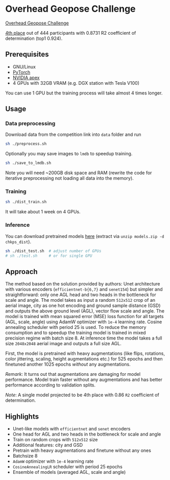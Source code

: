 # Overhead Geopose Challenge

[Overhead Geopose Challenge](https://www.drivendata.org/competitions/78/overhead-geopose-challenge/)

[4th
place](https://www.drivendata.org/competitions/78/overhead-geopose-challenge/leaderboard/)
out of 444 participants with 0.8731 R2 coefficient of determination (top1 0.924).

## Prerequisites

- GNU/Linux
- [PyTorch](https://pytorch.org/)
- [NVIDIA apex](https://github.com/NVIDIA/apex)
- 4 GPUs with 32GB VRAM (e.g. DGX station with Tesla V100)

You can use 1 GPU but the training process will take almost 4 times longer.

## Usage

### Data preprocessing

Download data from the competition link into `data` folder and run

```bash
sh ./preprocess.sh
```

Optionally you may save images to `lmdb` to speedup training.

```bash
sh ./save_to_lmdb.sh
```

Note you will need ~200GB disk space and RAM (rewrite the code for iterative
preprocessing not loading all data into the memory).

### Training

```bash
sh ./dist_train.sh
```

It will take about 1 week on 4 GPUs.

### Inference

You can download pretrained models
[here](https://disk.yandex.com/d/YKBkCPWV1jaYrg) (extract via `unzip models.zip
-d chkps_dist`).

```bash
sh ./dist_test.sh  # adjust number of GPUs
# sh ./test.sh     # or for single GPU
```

## Approach

The method based on the solution provided by authors: Unet architecture with
various encoders (`efficientnet-b{6,7}` and `senet154`) but simpler and
straightforward: only one AGL head and two heads in the bottleneck for scale
and angle. The model takes as input a random `512x512` crop of an aerial image,
city as one hot encoding and ground sample distance (GSD) and outputs the above
ground level (AGL), vector flow scale and angle. The model is trained with mean
squared error (MSE) loss function for all targets (AGL, scale, angle) using
AdamW optimizer with `1e-4` learning rate. Cosine annealing scheduler with
period 25 is used. To reduce the memory consumption and to speedup the training
model is trained in mixed precision regime with batch size 8. At inference time
the model takes a full size `2048x2048` aerial image and outputs a full size
AGL.

First, the model is pretrained with heavy augmentations (like flips, rotations,
color jittering, scaling, height augmentations etc.) for 525 epochs and then
finetuned another 1025 epochs *without* any augmentations.

*Remark*: It turns out that augmentations are damaging for model performance.
Model train faster without any augmentations and has better performance
according to validation splits.

*Note*: A single model projected to be 4th place with 0.86 `R2` coefficient of
determination.

## Highlights

- Unet-like models with `efficientnet` and `senet` encoders
- One head for AGL and two heads in the bottleneck for scale and angle
- Train on random crops with `512x512` size
- Additional features: city and GSD
- Pretrain with heavy augmentations and finetune without any ones
- Batchsize 8 
- `AdamW` optimizer with `1e-4` learning rate
- `CosineAnnealingLR` scheduler with period 25 epochs
- Ensemble of models (averaged AGL, scale and angle)
